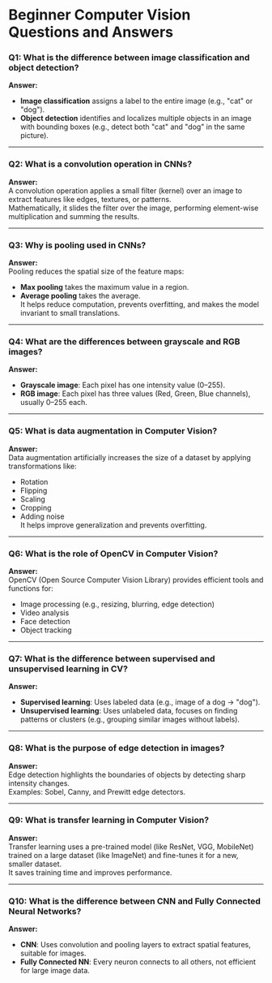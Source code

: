 # Beginner Computer Vision Questions and Answers

### Q1: What is the difference between image classification and object detection?
**Answer:**  
- **Image classification** assigns a label to the entire image (e.g., "cat" or "dog").  
- **Object detection** identifies and localizes multiple objects in an image with bounding boxes (e.g., detect both "cat" and "dog" in the same picture).

---

### Q2: What is a convolution operation in CNNs?
**Answer:**  
A convolution operation applies a small filter (kernel) over an image to extract features like edges, textures, or patterns.  
Mathematically, it slides the filter over the image, performing element-wise multiplication and summing the results.

---

### Q3: Why is pooling used in CNNs?
**Answer:**  
Pooling reduces the spatial size of the feature maps:  
- **Max pooling** takes the maximum value in a region.  
- **Average pooling** takes the average.  
It helps reduce computation, prevents overfitting, and makes the model invariant to small translations.

---

### Q4: What are the differences between grayscale and RGB images?
**Answer:**  
- **Grayscale image**: Each pixel has one intensity value (0–255).  
- **RGB image**: Each pixel has three values (Red, Green, Blue channels), usually 0–255 each.  

---

### Q5: What is data augmentation in Computer Vision?
**Answer:**  
Data augmentation artificially increases the size of a dataset by applying transformations like:  
- Rotation  
- Flipping  
- Scaling  
- Cropping  
- Adding noise  
It helps improve generalization and prevents overfitting.

---

### Q6: What is the role of OpenCV in Computer Vision?
**Answer:**  
OpenCV (Open Source Computer Vision Library) provides efficient tools and functions for:  
- Image processing (e.g., resizing, blurring, edge detection)  
- Video analysis  
- Face detection  
- Object tracking  

---

### Q7: What is the difference between supervised and unsupervised learning in CV?
**Answer:**  
- **Supervised learning**: Uses labeled data (e.g., image of a dog → "dog").  
- **Unsupervised learning**: Uses unlabeled data, focuses on finding patterns or clusters (e.g., grouping similar images without labels).

---

### Q8: What is the purpose of edge detection in images?
**Answer:**  
Edge detection highlights the boundaries of objects by detecting sharp intensity changes.  
Examples: Sobel, Canny, and Prewitt edge detectors.

---

### Q9: What is transfer learning in Computer Vision?
**Answer:**  
Transfer learning uses a pre-trained model (like ResNet, VGG, MobileNet) trained on a large dataset (like ImageNet) and fine-tunes it for a new, smaller dataset.  
It saves training time and improves performance.

---

### Q10: What is the difference between CNN and Fully Connected Neural Networks?
**Answer:**  
- **CNN**: Uses convolution and pooling layers to extract spatial features, suitable for images.  
- **Fully Connected NN**: Every neuron connects to all others, not efficient for large image data.
